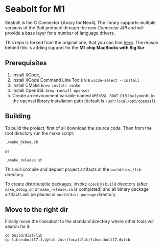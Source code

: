 # Seabolt for M1
Seabolt is the C Connector Library for Neo4j.
The library supports multiple versions of the Bolt protocol through the new _Connector API_ and will provide a base layer for a number of language drivers.

This repo is forked from the original one, that you can find [here](https://github.com/neo4j-drivers/seabolt).
The reason behind this is adding support for the **M1 chip MacBooks with Big Sur**.

## Prerequisites

1. Install XCode,
2. Install XCode Command Line Tools via `xcode-select --install`
3. Install CMake `brew install cmake`
4. Install OpenSSL `brew install openssl`
5. Create an environment variable named `OPENSSL_ROOT_DIR` that points to the openssl library installation path (default is `/usr/local/opt/openssl`)

## Building

To build the project, first of all download the source code. Then from the root directory run the make script: 
```console
./make_debug.sh
```
or
```console
./make_release.sh
```
This will compile and deposit project artifacts in the `build/dist/lib` directory.

To create distributable packages, invoke `cpack` in `build` directory (after `make_debug.sh` or `make_release.sh` is completed) and all binary package artifacts will be placed in `build/dist-package` directory.


## Move to the right dir
Finally move the libseabolt to the standard directory where other tools will search for it:
```console
cd build/dist/lib
cp libseabolt17.1.dylib /usr/local/lib/libseabolt17.dylib
```
